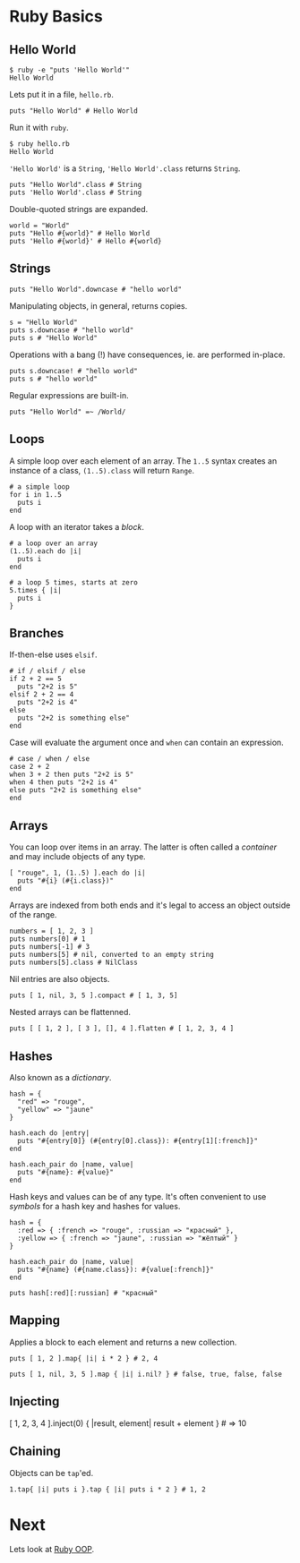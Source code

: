 Ruby Basics
===========

Hello World
-----------

    $ ruby -e "puts 'Hello World'"
    Hello World

Lets put it in a file, `hello.rb`.

    puts "Hello World" # Hello World

Run it with `ruby`.

    $ ruby hello.rb
    Hello World

`'Hello World'` is a `String`, `'Hello World'.class` returns `String`.

    puts "Hello World".class # String
    puts 'Hello World'.class # String

Double-quoted strings are expanded.

    world = "World"
    puts "Hello #{world}" # Hello World
    puts 'Hello #{world}' # Hello #{world}

Strings
-------

    puts "Hello World".downcase # "hello world"

Manipulating objects, in general, returns copies.

    s = "Hello World"
    puts s.downcase # "hello world"
    puts s # "Hello World"

Operations with a bang (!) have consequences, ie. are performed in-place.

    puts s.downcase! # "hello world"
    puts s # "hello world"

Regular expressions are built-in.

    puts "Hello World" =~ /World/

Loops
-----

A simple loop over each element of an array. The `1..5` syntax creates an instance of a class, `(1..5).class` will return `Range`.

    # a simple loop
    for i in 1..5
      puts i
    end

A loop with an iterator takes a *block*. 

    # a loop over an array
    (1..5).each do |i|
      puts i
    end

    # a loop 5 times, starts at zero
    5.times { |i|
      puts i
    }

Branches
--------

If-then-else uses `elsif`.

    # if / elsif / else
    if 2 + 2 == 5
      puts "2+2 is 5"
    elsif 2 + 2 == 4
      puts "2+2 is 4"
    else
      puts "2+2 is something else"
    end

Case will evaluate the argument once and `when` can contain an expression.

    # case / when / else
    case 2 + 2
    when 3 + 2 then puts "2+2 is 5"
    when 4 then puts "2+2 is 4"
    else puts "2+2 is something else"
    end

Arrays
------

You can loop over items in an array. The latter is often called a *container* and may include objects of any type.

    [ "rouge", 1, (1..5) ].each do |i|
      puts "#{i} (#{i.class})"
    end

Arrays are indexed from both ends and it's legal to access an object outside of the range.

    numbers = [ 1, 2, 3 ]
    puts numbers[0] # 1
    puts numbers[-1] # 3
    puts numbers[5] # nil, converted to an empty string
    puts numbers[5].class # NilClass

Nil entries are also objects.

    puts [ 1, nil, 3, 5 ].compact # [ 1, 3, 5]

Nested arrays can be flattenned.

    puts [ [ 1, 2 ], [ 3 ], [], 4 ].flatten # [ 1, 2, 3, 4 ]

Hashes
------

Also known as a *dictionary*. 

    hash = { 
      "red" => "rouge",
      "yellow" => "jaune"
    }

    hash.each do |entry|
      puts "#{entry[0]} (#{entry[0].class}): #{entry[1][:french]}"
    end

    hash.each_pair do |name, value|
      puts "#{name}: #{value}"
    end

Hash keys and values can be of any type. It's often convenient to use *symbols* for a hash key and hashes for values.

    hash = { 
      :red => { :french => "rouge", :russian => "красный" },
      :yellow => { :french => "jaune", :russian => "жёлтый" }
    }

    hash.each_pair do |name, value|
      puts "#{name} (#{name.class}): #{value[:french]}"
    end

    puts hash[:red][:russian] # "красный"

Mapping
-------

Applies a block to each element and returns a new collection.

    puts [ 1, 2 ].map{ |i| i * 2 } # 2, 4

    puts [ 1, nil, 3, 5 ].map { |i| i.nil? } # false, true, false, false

Injecting
---------

  [ 1, 2, 3, 4 ].inject(0) { |result, element| result + element } # => 10

Chaining
-------

Objects can be `tap`'ed.

    1.tap{ |i| puts i }.tap { |i| puts i * 2 } # 1, 2

Next
====

Lets look at [Ruby OOP](5-ruby-oop.md).


